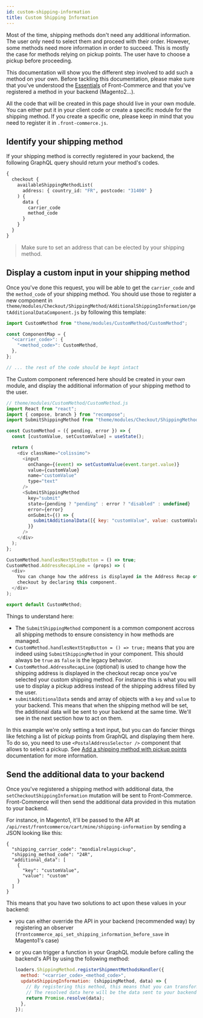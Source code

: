 ```yaml
---
id: custom-shipping-information
title: Custom Shipping Information
---
```


Most of the time, shipping methods don't need any additional information. The user only need to select them and proceed with their order. However, some methods need more information in order to succeed. This is mostly the case for methods relying on pickup points. The user have to choose a pickup before proceeding.

This documentation will show you the different step involved to add such a method on your own. Before tackling this documentation, please make sure that you've understood the [Essentials](/docs/essentials/installation.html) of Front-Commerce and that you've registered a method in your backend (Magento2…).

All the code that will be created in this page should live in your own module. You can either put it in your client code or create a specific module for the shipping method. If you create a specific one, please keep in mind that you need to register it in `.front-commerce.js`.

## Identify your shipping method

If your shipping method is correctly registered in your backend, the following GraphQL query should return your method's codes.

```graphql
{
  checkout {
    availableShippingMethodList(
      address: { country_id: "FR", postcode: "31400" }
    ) {
      data {
        carrier_code
        method_code
      }
    }
  }
}
```

> Make sure to set an address that can be elected by your shipping method.

## Display a custom input in your shipping method

Once you've done this request, you will be able to get the `carrier_code` and the `method_code` of your shipping method. You should use those to register a new component in `theme/modules/Checkout/ShippingMethod/AdditionalShippingInformation/getAdditionalDataComponent.js` by following this template:

```js
import CustomMethod from "theme/modules/CustomMethod/CustomMethod";

const ComponentMap = {
  "<carrier_code>": {
    "<method_code>": CustomMethod,
  },
};

// ... the rest of the code should be kept intact
```

The Custom component referenced here should be created in your own module, and display the additional information of your shipping method to the user.

```js
// theme/modules/CustomMethod/CustomMethod.js
import React from "react";
import { compose, branch } from "recompose";
import SubmitShippingMethod from "theme/modules/Checkout/ShippingMethod/SubmitShippingMethod/SubmitShippingMethod";

const CustomMethod = ({ pending, error }) => {
  const [customValue, setCustomValue] = useState();

  return (
    <div className="colissimo">
      <input
        onChange={(event) => setCustomValue(event.target.value)}
        value={customValue}
        name="customValue"
        type="text"
      />
      <SubmitShippingMethod
        key="submit"
        state={pending ? "pending" : error ? "disabled" : undefined}
        error={error}
        onSubmit={() => {
          submitAdditionalData([{ key: "customValue", value: customValue }]);
        }}
      />
    </div>
  );
};

CustomMethod.handlesNextStepButton = () => true;
CustomMethod.AddressRecapLine = (props) => (
  <div>
    You can change how the address is displayed in the Address Recap of the
    checkout by declaring this component.
  </div>
);

export default CustomMethod;
```

Things to understand here:

- The `SubmitShippingMethod` component is a common component accross all shipping methods to ensure consistency in how methods are managed.
- `CustomMethod.handlesNextStepButton = () => true;` means that you are indeed using `SubmitShippingMethod` in your component. This should always be `true` as `false` is the legacy behavior.
- `CustomMethod.AddressRecapLine` (optional) is used to change how the shipping address is displayed in the checkout recap once you've selected your custom shipping method. For instance this is what you will use to display a pickup address instead of the shipping address filled by the user.
- `submitAdditionalData` sends and array of objects with a `key` and `value` to your backend. This means that when the shipping method will be set, the additional data will be sent to your backend at the same time. We'll see in the next section how to act on them.

In this example we're only setting a text input, but you can do fancier things like fetching a list of pickup points from GraphQL and displaying them here. To do so, you need to use `<PostalAddressSelector />` component that allows to select a pickup. See [Add a shipping method with pickup points](/docs/advanced/shipping/add-new-shipping-data-in-graphql.html) documentation for more information.

## Send the additional data to your backend

Once you've registered a shipping method with additional data, the `setCheckoutShippingInformation` mutation will be sent to Front-Commerce. Front-Commerce will then send the additional data provided in this mutation to your backend.

For instance, in Magento1, it'll be passed to the API at `/api/rest/frontcommerce/cart/mine/shipping-information` by sending a JSON looking like this:

```
{
  "shipping_carrier_code": "mondialrelaypickup",
  "shipping_method_code": "24R",
  "additional_data": [
    {
      "key": "customValue",
      "value": "custom"
    }
  ]
}
```

This means that you have two solutions to act upon these values in your backend:

- you can either override the API in your backend (recommended way) by registering an observer (`frontcommerce_api_set_shipping_information_before_save` in Magento1's case)
- or you can trigger a function in your GraphQL module before calling the backend's API by using the following method:

  ```js
  loaders.ShippingMethod.registerShipmentMethodsHandler({
    method: "<carrier_code>_<method_code>",
    updateShippingInformation: (shippingMethod, data) => {
      // By registering this method, this means that you can transform the data or send a different request before calling the backend's API.
      // The resolved data here will be the data sent to your backend in the base API
      return Promise.resolve(data);
    },
  });
  ```
